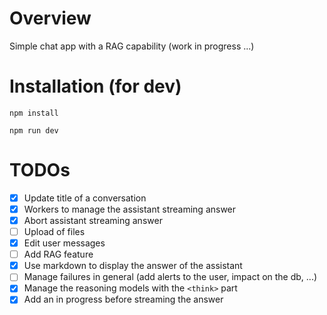 # Overview

Simple chat app with a RAG capability (work in progress ...)


# Installation (for dev)

```console
npm install
```

```console
npm run dev
```

# TODOs

- [x] Update title of a conversation 
- [x] Workers to manage the assistant streaming answer
- [x] Abort assistant streaming answer
- [ ] Upload of files
- [x] Edit user messages
- [ ] Add RAG feature
- [x] Use markdown to display the answer of the assistant
- [ ] Manage failures in general (add alerts to the user, impact on the db, ...)
- [x] Manage the reasoning models with the `<think>` part
- [x] Add an in progress before streaming the answer

